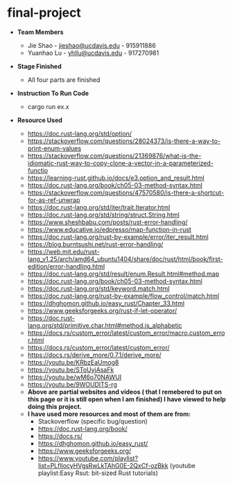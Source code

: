 # final-project

* **Team Members**
  * Jie Shao - jieshao@ucdavis.edu - 915911886
  * Yuanhao Lu - yhllu@ucdavis.edu - 917270981
 
* **Stage Finished**
  * All four parts are finished

* **Instruction To Run Code**
  * cargo run ex.x

* **Resource Used**
  * https://doc.rust-lang.org/std/option/
  * https://stackoverflow.com/questions/28024373/is-there-a-way-to-print-enum-values 
  * https://stackoverflow.com/questions/21369876/what-is-the-idiomatic-rust-way-to-copy-clone-a-vector-in-a-parameterized-functio 
  *  https://learning-rust.github.io/docs/e3.option_and_result.html
  *  https://doc.rust-lang.org/book/ch05-03-method-syntax.html
  *  https://stackoverflow.com/questions/47570580/is-there-a-shortcut-for-as-ref-unwrap
  *  https://doc.rust-lang.org/std/iter/trait.Iterator.html
   * https://doc.rust-lang.org/std/string/struct.String.html
  *  https://www.sheshbabu.com/posts/rust-error-handling/
  *  https://www.educative.io/edpresso/map-function-in-rust
  *  https://doc.rust-lang.org/rust-by-example/error/iter_result.html
   * https://blog.burntsushi.net/rust-error-handling/
  *  https://web.mit.edu/rust-lang_v1.25/arch/amd64_ubuntu1404/share/doc/rust/html/book/first-edition/error-handling.html
  *  https://doc.rust-lang.org/std/result/enum.Result.html#method.map
  *  https://doc.rust-lang.org/book/ch05-03-method-syntax.html
   * https://doc.rust-lang.org/std/keyword.match.html 
  *  https://doc.rust-lang.org/rust-by-example/flow_control/match.html 
  *  https://dhghomon.github.io/easy_rust/Chapter_33.html
  *  https://www.geeksforgeeks.org/rust-if-let-operator/ 
   * https://doc.rust-lang.org/std/primitive.char.html#method.is_alphabetic 
  *  https://docs.rs/custom_error/latest/custom_error/macro.custom_error.html 
  *  https://docs.rs/custom_error/latest/custom_error/ 
  *  https://docs.rs/derive_more/0.7.1/derive_more/ 
   * https://youtu.be/KRbzEaUmog8 
   * https://youtu.be/SToUyjAsaFk  
   * https://youtu.be/wM6o70NAWUI 
   * https://youtu.be/9WOUDlTS-rg 
   * **Above are partial websites and videos ( that I remebered to put on this page or it is still open when I am finished) I have viewed to help doing this project.**
   * **I have used more resources and most of them are from:**
     * Stackoverflow (specific bug/question) 
     * https://doc.rust-lang.org/book/ 
     * https://docs.rs/ 
     * https://dhghomon.github.io/easy_rust/ 
     * https://www.geeksforgeeks.org/ 
     * https://www.youtube.com/playlist?list=PLfllocyHVgsRwLkTAhG0E-2QxCf-ozBkk (youtube playlist:Easy Rsut: bit-sized Rust tutorials)
